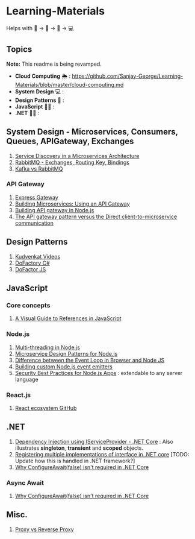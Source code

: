 # Learning-Materials
Helps with 📘 -> 📖 -> 🧠 -> 💻


## Topics 
**Note:** This readme is being revamped. 
* **Cloud Computing** 🌦️ : https://github.com/Sanjay-George/Learning-Materials/blob/master/cloud-computing.md
* **System Design** 💻 : 
* **Design Patterns** 💅 : 
* **JavaScript** 🧑‍💻 :
* **.NET** 🧑‍💻 :


## System Design - Microservices, Consumers, Queues, APIGateway, Exchanges
1. [Service Discovery in a Microservices Architecture](https://www.nginx.com/blog/service-discovery-in-a-microservices-architecture/?utm_source=pocket_mylist)
2. [RabbitMQ - Exchanges, Routing Key, Bindings](https://www.cloudamqp.com/blog/part4-rabbitmq-for-beginners-exchanges-routing-keys-bindings.html)
3. [Kafka vs RabbitMQ](https://www.projectpro.io/article/kafka-vs-rabbitmq/451?utm_source=pocket_mylist)

### API Gateway
1. [Express Gateway](https://www.express-gateway.io/)
2. [Building Microservices: Using an API Gateway](https://www.nginx.com/blog/building-microservices-using-an-api-gateway/)
3. [Building API gateway in Node.js](https://blog.risingstack.com/building-an-api-gateway-using-nodejs/)
4. [The API gateway pattern versus the Direct client-to-microservice communication](https://docs.microsoft.com/en-us/dotnet/architecture/microservices/architect-microservice-container-applications/direct-client-to-microservice-communication-versus-the-api-gateway-pattern)

## Design Patterns
1. [Kudvenkat Videos](https://www.youtube.com/watch?v=rI4kdGLaUiQ&list=PL6n9fhu94yhUbctIoxoVTrklN3LMwTCmd&index=1&ab_channel=kudvenkat)
2. [DoFactory C#](https://www.dofactory.com/net/design-patterns)
3. [DoFactor JS](https://www.dofactory.com/javascript/design-patterns)

## JavaScript

### Core concepts
1. [A Visual Guide to References in JavaScript](https://daveceddia.com/javascript-references/)

### Node.js
1. [Multi-threading in Node.js](https://blog.appsignal.com/2022/07/20/an-introduction-to-multithreading-in-nodejs.html)
2. [Microservice Design Patterns for Node.js](https://blog.bitsrc.io/my-favorite-microservice-design-patterns-for-node-js-fe048c635d83)
3. [Difference between the Event Loop in Browser and Node JS](https://dev.to/jasmin/difference-between-the-event-loop-in-browser-and-node-js-1113?utm_source=pocket_mylist)
4. [Building custom Node.js event emitters](https://blog.logrocket.com/building-custom-node-js-event-emitters/)
5. [Security Best Practices for Node.js Apps](https://hackernoon.com/security-best-practices-for-nodejs-apps-to1k313u?utm_source=pocket_mylist) : extendable to any server language

### React.js
1. [React ecosystem GitHub](https://github.com/enaqx/awesome-react#react-hooks)

## .NET
1. [Dependency Injection using IServiceProvider - .NET Core](https://docs.microsoft.com/en-us/dotnet/core/extensions/dependency-injection-usage) : Also illustrates **singleton**, **transient** and **scoped** objects.
2. [Registering multiple implementations of interface in .NET core](https://dejanstojanovic.net/aspnet/2018/december/registering-multiple-implementations-of-the-same-interface-in-aspnet-core/) [TODO: Update how this is handled in .NET framework?]
3. [Why ConfigureAwait(false) isn't required in .NET Core](https://blog.stephencleary.com/2017/03/aspnetcore-synchronization-context.html)

### Async Await
1. [Why ConfigureAwait(false) isn't required in .NET Core](https://blog.stephencleary.com/2017/03/aspnetcore-synchronization-context.html)

## Misc.
1. [Proxy vs Reverse Proxy](https://stackoverflow.com/questions/224664/whats-the-difference-between-a-proxy-server-and-a-reverse-proxy-server)

